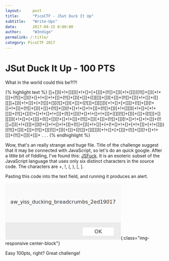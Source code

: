 ```yaml
---
layout:     post
title:      "PicoCTF - JSut Duck It Up"
subtitle:   "Write-Ups"
date:       2017-04-15 0:00:00
author:     "W3ndige"
permalink: /:title/
category: PicoCTF 2017
---
```

<h1>JSut Duck It Up - 100 PTS</h1>

<p>What in the world could this be?!?!</p>

{% highlight text %}
[]+[])[+!+[]]])[+!+[]+[+[]]]+(!![]+[])[+!+[]]]((!![]+[])[+!+[]]+(!![]+[])[!+[]+!+[]+!+[]]+(!![]+[])[+[]]+([][[]]+[])[+[]]+(!![]+[])[+!+[]]+([][[]]+[])[+!+[]]+(+[![]]+[][(![]+[])[+[]]+([![]]+[][[]])[+!+[]+[+[]]]+(![]+[])[!+[]+!+[]]+(!![]+[])[+[]]+(!![]+[])[!+[]+!+[]+!+[]]+(!![]+[])[+!+[]]])[+!+[]+[+!+[]]]+(!![]+[])[!+[]+!+[]+!+[]]+(![]+[])[!+[]+!+[]+!+[]]+([][(![]+[])[+[]]+([![]]+[][[]])[+!+[]+[+[]]]+(![]+[])[!+[]+!+[]]+(!![]+[])[+[]]+(!![]+[])[!+[]+!+[]+!+[]]+(!![]+[])[+!+[]]]+[])[!+[]+!+[]+!+[]]+(![]+[])[+!+[]]+(+(!+[]+!+[]+[+!+[]]+[+!+[]]))[(!![]+[])[+[]]+(!![]+[][(![]+[])[+[]]+([![]]+[][[]])[+!+[]+[+[]]]+(![]+[])[!+[]+!+[]]+(!![]+[])[+[]]+
.
.
.
{% endhighlight %}

<p>Wow, that's an really strange and huge file. Title of the challenge suggest that it may be connected with JavaScript, so let's do an quick google. After a little bit of fiddling, I've found this: <a href="http://www.jsfuck.com/">JSFuck</a>. It is an esoteric subset of the JavaScript language that uses only six distinct characters in the source code. The characters are +, !, (, ), [, ]. </p>

<p>Pasting this code into the text field, and running it produces an alert. </p>

![JSFuck alert](/img/picoctf/jsfuck.png){:class="img-responsive center-block"}

<p>Easy 100pts, right? Great challenge! </p>

